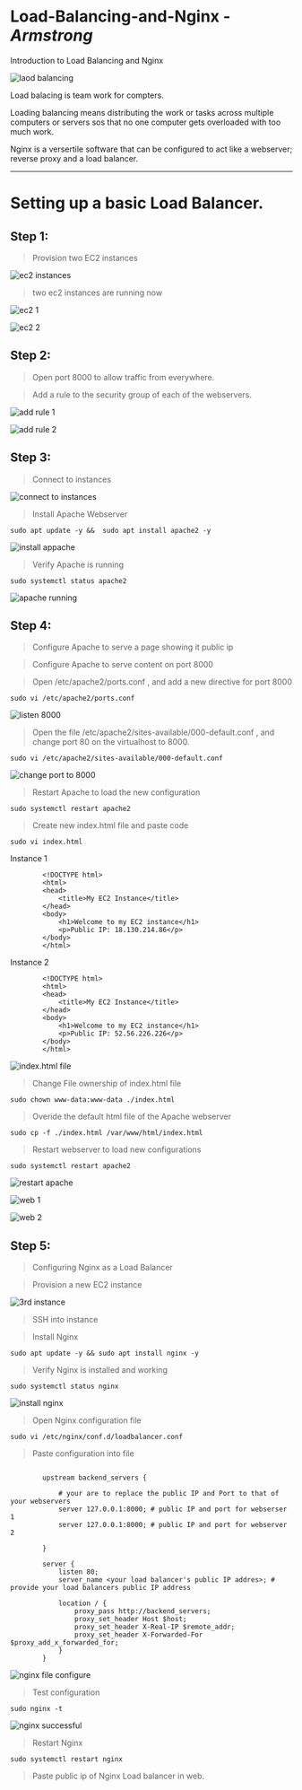 # Load-Balancing-and-Nginx - ***Armstrong***
Introduction to Load Balancing and Nginx

![laod balancing](<images/load balancing.png>)

Load balacing is team work for compters. 

Loading balancing means distributing the work or tasks across multiple computers or servers sos that no one computer gets overloaded with too much work.

Nginx is a versertile software that can be configured to act like a webserver; reverse proxy and a load balancer.


---
# Setting up a basic Load Balancer.

## Step 1:

> Provision two EC2 instances

![ec2 instances](<images/ec2 instances.png>)

> two ec2 instances are running now

![ec2 1](<images/server 1.png>)

![ec2 2](<images/server 2.png>)


## Step 2:


> Open port 8000 to allow traffic from everywhere.

> Add a rule to the security group of each of the webservers.

![add rule 1](<images/add rule 1.png>)

![add rule 2](<images/add rule 2.png>)

## Step 3:

> Connect to instances

![connect to instances](<images/connect to instances.png>)

> Install Apache Webserver

```
sudo apt update -y &&  sudo apt install apache2 -y
```
![install appache](<images/install apache.png>)

> Verify Apache is running

```
sudo systemctl status apache2
```
![apache running](<images/apache running.png>)

## Step 4:

> Configure Apache to serve a page showing it public ip

> Configure Apache to serve content on port 8000

> Open /etc/apache2/ports.conf , and add a new directive for port 8000

```
sudo vi /etc/apache2/ports.conf 
```
![listen 8000](<images/listen 8000.png>)

> Open the file /etc/apache2/sites-available/000-default.conf , and change port 80 on the virtualhost to 8000.

```
sudo vi /etc/apache2/sites-available/000-default.conf
```
![change port to 8000](<images/change to 8000.png>)

> Restart Apache to load the new configuration

```
sudo systemctl restart apache2
```

> Create new index.html file and paste code

```
sudo vi index.html
```
Instance 1
```
        <!DOCTYPE html>
        <html>
        <head>
            <title>My EC2 Instance</title>
        </head>
        <body>
            <h1>Welcome to my EC2 instance</h1>
            <p>Public IP: 18.130.214.86</p>
        </body>
        </html>
```
Instance 2
```
        <!DOCTYPE html>
        <html>
        <head>
            <title>My EC2 Instance</title>
        </head>
        <body>
            <h1>Welcome to my EC2 instance</h1>
            <p>Public IP: 52.56.226.226</p>
        </body>
        </html>
```
![index.html file](<images/index.html file.png>)

> Change File ownership of index.html file

```
sudo chown www-data:www-data ./index.html
```

> Overide the default html file of the Apache webserver

```
sudo cp -f ./index.html /var/www/html/index.html
```

> Restart webserver to load new configurations

```
sudo systemctl restart apache2
```
![restart apache](<images/restart apache.png>)

![web 1](<images/web 1.png>)

![web 2](<images/web 2.png>)

## Step 5:

> Configuring Nginx as a Load Balancer

> Provision a new EC2 instance

![3rd instance](<images/3rd instance.png>)

>SSH into instance

> Install Nginx

```
sudo apt update -y && sudo apt install nginx -y
```

> Verify Nginx is installed and working

```
sudo systemctl status nginx
```
![install nginx](<images/instal nginx.png>)


> Open Nginx configuration file

```
sudo vi /etc/nginx/conf.d/loadbalancer.conf
```
> Paste configuration into file

```
        
        upstream backend_servers {

            # your are to replace the public IP and Port to that of your webservers
            server 127.0.0.1:8000; # public IP and port for webserser 1
            server 127.0.0.1:8000; # public IP and port for webserver 2

        }

        server {
            listen 80;
            server_name <your load balancer's public IP addres>; # provide your load balancers public IP address

            location / {
                proxy_pass http://backend_servers;
                proxy_set_header Host $host;
                proxy_set_header X-Real-IP $remote_addr;
                proxy_set_header X-Forwarded-For $proxy_add_x_forwarded_for;
            }
        }
```

![nginx file configure](<images/nginx file configure.png>)

> Test configuration

```
sudo nginx -t
```
![nginx successful](<images/nginx successful.png>)

> Restart Nginx

```
sudo systemctl restart nginx
```

> Paste public ip of Nginx Load balancer in web.


